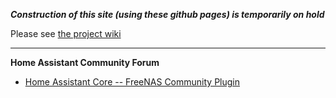 ***Construction of this site (using these github pages) is temporarily on hold***

Please see [the project wiki](https://github.com/partiksu/iocage-homeassistant/wiki)

---

**Home Assistant Community Forum**
- [Home Assistant Core -- FreeNAS Community Plugin][ha_forum_qs]

[ha_forum_qs]: https://community.home-assistant.io/t/home-assistant-core-freenas-community-plugin/170542?u=troy
